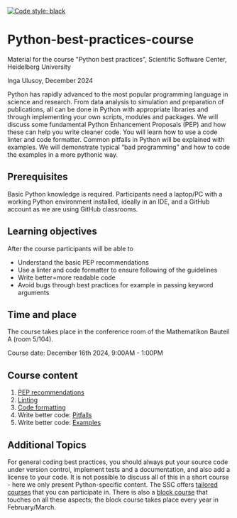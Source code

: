 [![Code style: black](https://img.shields.io/badge/code%20style-black-000000.svg)](https://github.com/psf/black)


# Python-best-practices-course
Material for the course "Python best practices", Scientific Software Center, Heidelberg University

Inga Ulusoy, December 2024

Python has rapidly advanced to the most popular programming language in science and research. From data analysis to simulation and preparation of publications, all can be done in Python with appropriate libraries and through implementing your own scripts, modules and packages. We will discuss some fundamental Python Enhancement Proposals (PEP) and how these can help you write cleaner code. You will learn how to use a code linter and code formatter. Common pitfalls in Python will be explained with examples. We will demonstrate typical “bad programming” and how to code the examples in a more pythonic way.

## Prerequisites
Basic Python knowledge is required. Participants need a laptop/PC with a working Python environment installed, ideally in an IDE, and a GitHub account as we are using GitHub classrooms.

## Learning objectives
After the course participants will be able to
- Understand the basic PEP recommendations
- Use a linter and code formatter to ensure following of the guidelines
- Write better=more readable code
- Avoid bugs through best practices for example in passing keyword arguments

## Time and place
The course takes place in the conference room of the Mathematikon Bauteil A (room 5/104).

Course date: December 16th 2024, 9:00AM - 1:00PM 

## Course content

1. [PEP recommendations](Material_Part1_PEP/README.md)
1. [Linting](Material_Part2_Linter/README.md)
1. [Code formatting](Material_Part3_Formatter/README.md)
1. Write better code: [Pitfalls](Material_Part4_Pitfalls)
1. Write better code: [Examples](Material_Part5_BetterCoding)

## Additional Topics

For general coding best practices, you should always put your source code under version control, implement tests and a documentation, and also add a license to your code. It is not possible to discuss all of this in a short course - here we only present Python-specific content. The SSC offers [tailored courses](https://www.ssc.uni-heidelberg.de/en/learning/all-courses) that you can participate in. There is also a [block course](https://ssciwr.github.io/sustainable_development_course/) that touches on all these aspects; the block course takes place every year in February/March.
